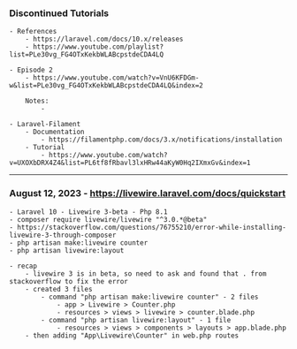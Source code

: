 ### Discontinued Tutorials
    - References
        - https://laravel.com/docs/10.x/releases
        - https://www.youtube.com/playlist?list=PLe30vg_FG4OTxKekbWLABcpstdeCDA4LQ

    - Episode 2
        - https://www.youtube.com/watch?v=VnU6KFDGm-w&list=PLe30vg_FG4OTxKekbWLABcpstdeCDA4LQ&index=2

        Notes:
            - 

    - Laravel-Filament
        - Documentation
            - https://filamentphp.com/docs/3.x/notifications/installation
        - Tutorial
            - https://www.youtube.com/watch?v=UXOXbDRX4Z4&list=PL6tf8fRbavl3lxHRw44aKyW0Hq2IXmxGv&index=1

---

### August 12, 2023 - https://livewire.laravel.com/docs/quickstart

    - Laravel 10 - Livewire 3-beta - Php 8.1
    - composer require livewire/livewire "^3.0.*@beta"
    - https://stackoverflow.com/questions/76755210/error-while-installing-livewire-3-through-composer
    - php artisan make:livewire counter
    - php artisan livewire:layout

    - recap
        - livewire 3 is in beta, so need to ask and found that . from stackoverflow to fix the error
        - created 3 files
            - command "php artisan make:livewire counter" - 2 files
                - app > Livewire > Counter.php
                - resources > views > livewire > counter.blade.php
            - command "php artisan livewire:layout" - 1 file
                - resources > views > components > layouts > app.blade.php
        - then adding "App\Livewire\Counter" in web.php routes




